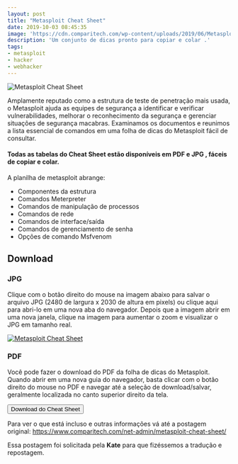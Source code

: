 ```yaml
---
layout: post
title: "Metasploit Cheat Sheet"
date: 2019-10-03 08:45:35
image: 'https://cdn.comparitech.com/wp-content/uploads/2019/06/Metasploit-Cheat-Sheet-header.jpg'
description: 'Um conjunto de dicas pronto para copiar e colar .'
tags:
- metasploit
- hacker
- webhacker
---
```


![Metasploit Cheat Sheet](https://cdn.comparitech.com/wp-content/uploads/2019/06/Metasploit-Cheat-Sheet-header.jpg)

Amplamente reputado como a estrutura de teste de penetração mais usada, o Metasploit ajuda as equipes de segurança a identificar e verificar vulnerabilidades, melhorar o reconhecimento da segurança e gerenciar situações de segurança macabras. Examinamos os documentos e reunimos a lista essencial de comandos em uma folha de dicas do Metasploit fácil de consultar.

#### Todas as tabelas do Cheat Sheet estão disponíveis em PDF e JPG , fáceis de copiar e colar.

A planilha de metasploit abrange:

+ Componentes da estrutura
+ Comandos Meterpreter
+ Comandos de manipulação de processos
+ Comandos de rede
+ Comandos de interface/saída
+ Comandos de gerenciamento de senha
+ Opções de comando Msfvenom

## Download

### JPG

Clique com o botão direito do mouse na imagem abaixo para salvar o arquivo JPG (2480 de largura x 2030 de altura em pixels) ou clique aqui para abri-lo em uma nova aba do navegador. Depois que a imagem abrir em uma nova janela, clique na imagem para aumentar o zoom e visualizar o JPG em tamanho real.

<a href="https://cdn.comparitech.com/wp-content/uploads/2019/06/Metasploit-Cheat-Sheet-1.jpg">
  <img src="https://cdn.comparitech.com/wp-content/uploads/2019/06/Metasploit-Cheat-Sheet-1.jpg" alt="Metasploit Cheat Sheet" title="Metasploit Cheat Sheet">
</a>

### PDF

Você pode fazer o download do PDF da folha de dicas do Metasploit. Quando abrir em uma nova guia do navegador, basta clicar com o botão direito do mouse no PDF e navegar até a seleção de download/salvar, geralmente localizada no canto superior direito da tela.

<div class="text-center">
	<p>
		<a href="https://cdn.comparitech.com/wp-content/uploads/2019/06/Metasploit-Cheat-Sheet.pdf" style="cursor:pointer;">
			<strong><button class="btn-lg btn-success">Download do Cheat Sheet</button></strong>
		</a>
	</p>
</div>


Para ver o que está incluso e outras informações vá até a postagem original: <https://www.comparitech.com/net-admin/metasploit-cheat-sheet/>

Essa postagem foi solicitada pela **Kate** para que fizéssemos a tradução e repostagem.
    
